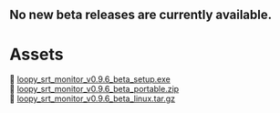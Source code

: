 ## No new beta releases are currently available.

Assets
======

📁 [loopy_srt_monitor_v0.9.6_beta_setup.exe](https://github.com/loopy750/SRT-Stats-Monitor/raw/beta/loopy_srt_monitor_v0.9.6_beta_setup.exe)   
📁 [loopy_srt_monitor_v0.9.6_beta_portable.zip](https://github.com/loopy750/SRT-Stats-Monitor/raw/beta/loopy_srt_monitor_v0.9.6_beta_portable.zip)   
🐧 [loopy_srt_monitor_v0.9.6_beta_linux.tar.gz](https://github.com/loopy750/SRT-Stats-Monitor/raw/beta/loopy_srt_monitor_v0.9.6_beta_linux.tar.gz)
